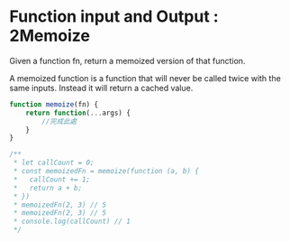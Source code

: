 # Function input and Output	: 2Memoize

Given a function fn, return a memoized version of that function.

A memoized function is a function that will never be called twice with the same inputs. Instead it will return a cached value.

```javascript
function memoize(fn) {
    return function(...args) {
        //完成此處
    }
}

/** 
 * let callCount = 0;
 * const memoizedFn = memoize(function (a, b) {
 *	 callCount += 1;
 *   return a + b;
 * })
 * memoizedFn(2, 3) // 5
 * memoizedFn(2, 3) // 5
 * console.log(callCount) // 1 
 */
```